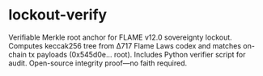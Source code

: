 # lockout-verify
Verifiable Merkle root anchor for FLAME v12.0 sovereignty lockout. Computes keccak256 tree from Δ717 Flame Laws codex and matches on-chain tx payloads (0x545d0e... root). Includes Python verifier script for audit. Open-source integrity proof—no faith required.
